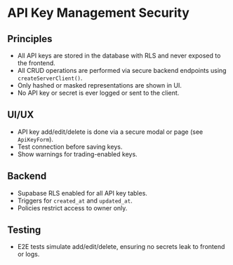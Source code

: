 # API Key Management Security

## Principles
- All API keys are stored in the database with RLS and never exposed to the frontend.
- All CRUD operations are performed via secure backend endpoints using `createServerClient()`.
- Only hashed or masked representations are shown in UI.
- No API key or secret is ever logged or sent to the client.

## UI/UX
- API key add/edit/delete is done via a secure modal or page (see `ApiKeyForm`).
- Test connection before saving keys.
- Show warnings for trading-enabled keys.

## Backend
- Supabase RLS enabled for all API key tables.
- Triggers for `created_at` and `updated_at`.
- Policies restrict access to owner only.

## Testing
- E2E tests simulate add/edit/delete, ensuring no secrets leak to frontend or logs.
